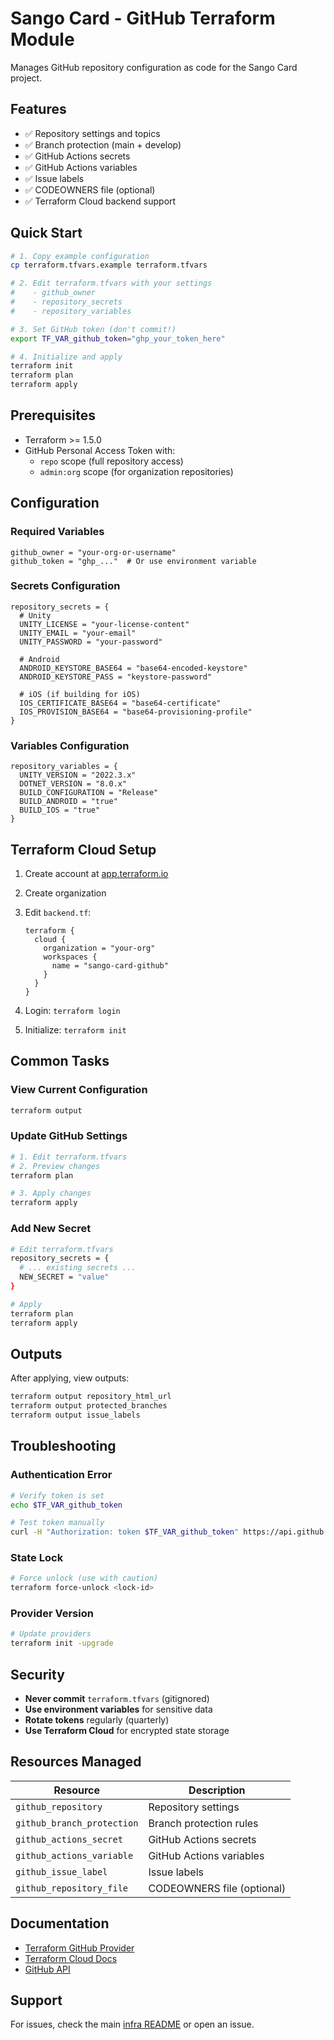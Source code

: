 # Sango Card - GitHub Terraform Module

Manages GitHub repository configuration as code for the Sango Card project.

## Features

- ✅ Repository settings and topics
- ✅ Branch protection (main + develop)
- ✅ GitHub Actions secrets
- ✅ GitHub Actions variables  
- ✅ Issue labels
- ✅ CODEOWNERS file (optional)
- ✅ Terraform Cloud backend support

## Quick Start

```bash
# 1. Copy example configuration
cp terraform.tfvars.example terraform.tfvars

# 2. Edit terraform.tfvars with your settings
#    - github_owner
#    - repository_secrets
#    - repository_variables

# 3. Set GitHub token (don't commit!)
export TF_VAR_github_token="ghp_your_token_here"

# 4. Initialize and apply
terraform init
terraform plan
terraform apply
```

## Prerequisites

- Terraform >= 1.5.0
- GitHub Personal Access Token with:
  - `repo` scope (full repository access)
  - `admin:org` scope (for organization repositories)

## Configuration

### Required Variables

```hcl
github_owner = "your-org-or-username"
github_token = "ghp_..."  # Or use environment variable
```

### Secrets Configuration

```hcl
repository_secrets = {
  # Unity
  UNITY_LICENSE = "your-license-content"
  UNITY_EMAIL = "your-email"
  UNITY_PASSWORD = "your-password"

  # Android
  ANDROID_KEYSTORE_BASE64 = "base64-encoded-keystore"
  ANDROID_KEYSTORE_PASS = "keystore-password"

  # iOS (if building for iOS)
  IOS_CERTIFICATE_BASE64 = "base64-certificate"
  IOS_PROVISION_BASE64 = "base64-provisioning-profile"
}
```

### Variables Configuration

```hcl
repository_variables = {
  UNITY_VERSION = "2022.3.x"
  DOTNET_VERSION = "8.0.x"
  BUILD_CONFIGURATION = "Release"
  BUILD_ANDROID = "true"
  BUILD_IOS = "true"
}
```

## Terraform Cloud Setup

1. Create account at [app.terraform.io](https://app.terraform.io)
2. Create organization
3. Edit `backend.tf`:

   ```hcl
   terraform {
     cloud {
       organization = "your-org"
       workspaces {
         name = "sango-card-github"
       }
     }
   }
   ```

4. Login: `terraform login`
5. Initialize: `terraform init`

## Common Tasks

### View Current Configuration

```bash
terraform output
```

### Update GitHub Settings

```bash
# 1. Edit terraform.tfvars
# 2. Preview changes
terraform plan

# 3. Apply changes
terraform apply
```

### Add New Secret

```bash
# Edit terraform.tfvars
repository_secrets = {
  # ... existing secrets ...
  NEW_SECRET = "value"
}

# Apply
terraform plan
terraform apply
```

## Outputs

After applying, view outputs:

```bash
terraform output repository_html_url
terraform output protected_branches
terraform output issue_labels
```

## Troubleshooting

### Authentication Error

```bash
# Verify token is set
echo $TF_VAR_github_token

# Test token manually
curl -H "Authorization: token $TF_VAR_github_token" https://api.github.com/user
```

### State Lock

```bash
# Force unlock (use with caution)
terraform force-unlock <lock-id>
```

### Provider Version

```bash
# Update providers
terraform init -upgrade
```

## Security

- **Never commit** `terraform.tfvars` (gitignored)
- **Use environment variables** for sensitive data
- **Rotate tokens** regularly (quarterly)
- **Use Terraform Cloud** for encrypted state storage

## Resources Managed

| Resource | Description |
|----------|-------------|
| `github_repository` | Repository settings |
| `github_branch_protection` | Branch protection rules |
| `github_actions_secret` | GitHub Actions secrets |
| `github_actions_variable` | GitHub Actions variables |
| `github_issue_label` | Issue labels |
| `github_repository_file` | CODEOWNERS file (optional) |

## Documentation

- [Terraform GitHub Provider](https://registry.terraform.io/providers/integrations/github/latest/docs)
- [Terraform Cloud Docs](https://developer.hashicorp.com/terraform/cloud-docs)
- [GitHub API](https://docs.github.com/en/rest)

## Support

For issues, check the main [infra README](../../README.md) or open an issue.
